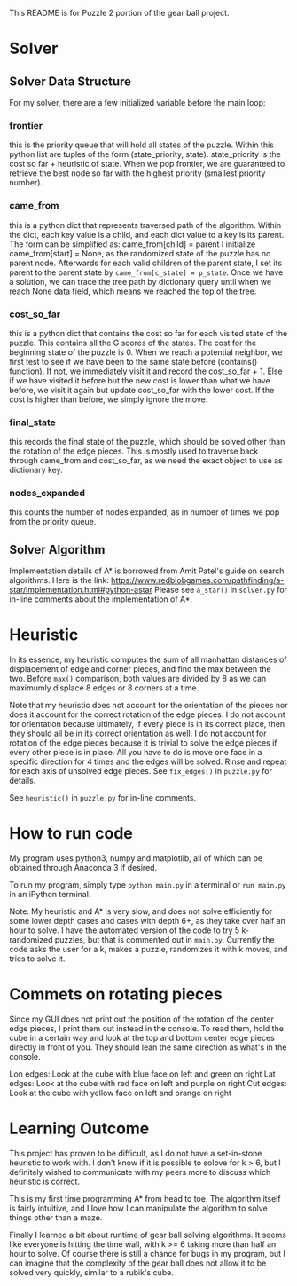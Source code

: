 This README is for Puzzle 2 portion of the gear ball project.

# Solver #

## Solver Data Structure ##
For my solver, there are a few initialized variable before the main loop:

### frontier ###
this is the priority queue that will hold all states of the puzzle.
Within this python list are tuples of the form (state_priority, state).
state_priority is the cost so far + heuristic of state. When we pop frontier,
we are guaranteed to retrieve the best node so far with the highest priority
(smallest priority number).

### came_from ###
this is a python dict that represents traversed path of the
algorithm. Within the dict, each key value is a child, and each dict value to
a key is its parent. The form can be simplified as:
      came_from[child] = parent
I initialize came_from[start] = None, as the randomized state of the puzzle
has no parent node. Afterwards for each valid children of the parent state, I
set its parent to the parent state by `came_from[c_state] = p_state`. Once we
have a solution, we can trace the tree path by dictionary query until when we
reach None data field, which means we reached the top of the tree.

### cost_so_far ###
this is a python dict that contains the cost so far for each
visited state of the puzzle. This contains all the G scores of the states. The
cost for the beginning state of the puzzle is 0. When we reach a potential
neighbor, we first test to see if we have been to the same state before
(contains() function). If not, we immediately visit it and record the
cost_so_far + 1. Else if we have visited it before but the new cost is lower
than what we have before, we visit it again but update cost_so_far with the
lower cost. If the cost is higher than before, we simply ignore the move.

### final_state ###
this records the final state of the puzzle, which should be
solved other than the rotation of the edge pieces. This is mostly used to
traverse back through came_from and cost_so_far, as we need the exact object
to use as dictionary key.

### nodes_expanded ###
this counts the number of nodes expanded, as in number of times we pop from
the priority queue.

## Solver Algorithm ##
Implementation details of A\* is borrowed from Amit Patel's guide on search
algorithms. Here is the link: https://www.redblobgames.com/pathfinding/a-star/implementation.html#python-astar
Please see `a_star()` in `solver.py` for in-line comments about the
implementation of A\*.

# Heuristic #
In its essence, my heuristic computes the sum of all manhattan distances of
displacement of edge and corner pieces, and find the max between the two.
Before `max()` comparison, both values are divided by 8 as we can maximumly
displace 8 edges or 8 corners at a time. 

Note that my heuristic does not account for the orientation of the pieces nor
does it account for the correct rotation of the edge pieces. I do not account
for orientation because ultimately, if every piece is in its correct place,
then they should all be in its correct orientation as well. I do not account
for rotation of the edge pieces because it is trivial to solve the edge pieces
if every other piece is in place. All you have to do is move one face in a
specific direction for 4 times and the edges will be solved. Rinse and repeat
for each axis of unsolved edge pieces. See `fix_edges()` in `puzzle.py` for
details.

See `heuristic()` in `puzzle.py` for in-line comments.

# How to run code #
My program uses python3, numpy and matplotlib, all of which can be obtained
through Anaconda 3 if desired.

To run my program, simply type `python main.py` in a terminal or `run main.py`
in an iPython terminal.

Note: My heuristic and A\* is very slow, and does not solve efficiently for
some lower depth cases and cases with depth 6+, as they take over half an hour
to solve. I have the automated version of the code to try 5 k-randomized
puzzles, but that is commented out in `main.py`. Currently the code asks the
user for a k, makes a puzzle, randomizes it with k moves, and tries to solve
it.

# Commets on rotating pieces #
Since my GUI does not print out the position of the rotation of the center
edge pieces, I print them out instead in the console. To read them, hold the
cube in a certain way and look at the top and bottom center edge pieces
directly in front of you. They should lean the same direction as what's in
the console.

Lon edges: Look at the cube with blue face on left and green on right
Lat edges: Look at the cube with red face on left and purple on right
Cut edges: Look at the cube with yellow face on left and orange on right

# Learning Outcome #
This project has proven to be difficult, as I do not have a set-in-stone
heuristic to work with. I don't know if it is possible to solove for k > 6,
but I definitely wished to communicate with my peers more to discuss which
heuristic is correct.

This is my first time programming A\* from head to toe. The algorithm itself
is fairly intuitive, and I love how I can manipulate the algorithm to solve
things other than a maze.

Finally I learned a bit about runtime of gear ball solving algorithms. It
seems like everyone is hitting the time wall, with k >= 6 taking more than
half an hour to solve. Of course there is still a chance for bugs in my
program, but I can imagine that the complexity of the gear ball does not allow
it to be solved very quickly, similar to a rubik's cube.
